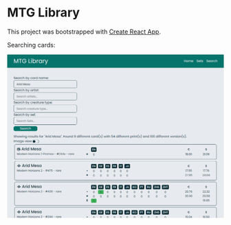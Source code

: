 # MTG Library

This project was bootstrapped with [Create React App](https://github.com/facebook/create-react-app).

Searching cards:

![search page](./screenshots/searchpage_list.png?raw=true)

